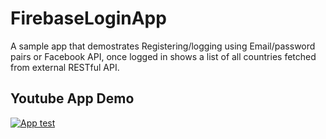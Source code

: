 # FirebaseLoginApp

A sample app that demostrates Registering/logging using Email/password pairs or Facebook API, once logged in shows a list of all countries fetched from external RESTful API.

## Youtube App Demo
[![App test](http://img.youtube.com/vi/IC4G_8AbrQo/0.jpg)](http://www.youtube.com/watch?v=IC4G_8AbrQo)
